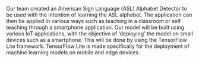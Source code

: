 Our team created an American Sign Language (ASL) Alphabet Detector to be used with the intention of learning the ASL alphabet. The application can then be applied in various ways such as teaching in a classroom or self teaching through a smartphone application. Our model will be built using various IoT applications, with the objective of ‘deploying’ the model on small devices such as a smartphone. This will be done by using the TensorFlow Lite framework. TensorFlow Lite is made specifically for the deployment of machine learning models on mobile and edge devices.
